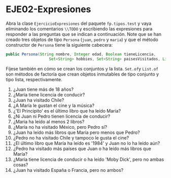 # EJE02-Expresiones

Abra la clase `EjercicioExpresiones` del paquete `fp.tipos.test` y vaya eliminando los comentarios `\\TODO` y escribiendo las expresiones para responder a las preguntas  que se indican a continuación. Note que se han creado tres objetos de tipo `Persona` (`juan`, `pedro` y `maria`) y que el método constructor de `Persona` tiene la siguiente cabecera:

```Java
public Persona(String nombre, Integer edad, Boolean tieneLicencia,
                   Set<String> hobbies, Set<String> paisesVisitados, List<String> librosLeidos)
```

Fíjese también en cómo se crean los conjuntos y la lista. `Set.of`y `List.of` son métodos de factoría que crean objetos inmutables de tipo conjunto y tipo lista, respectivamente.

1. ¿Juan tiene más de 18 años?
1. ¿Maria tiene licencia de conducir?
1. ¿Juan ha visitado Chile?
1. ¿A María le gustan el cine y la música?
1. ¿'El Principito' es el último libro que ha leído Maria?
1. ¿Ni Juan ni Pedro tienen licencia de conducir?
1. ¿Maria ha leído al menos 2 libros?
1. ¿María no ha visitado México, pero Pedro sí?
1. ¿Juan ha leído más libros que María pero menos que Pedro?
1. ¿Pedro no ha visitado Chile y tampoco le gusta el cine?
1. ¿El último libro que María ha leído es '1984' y Juan no lo ha leído aún?
1. ¿Pedro ha visitado más países que Juan o ha leído más libros que María?
1. ¿María tiene licencia de conducir o ha leído 'Moby Dick', pero no ambas cosas?
1. ¿Juan ha visitado España o Francia, pero no ambos?
